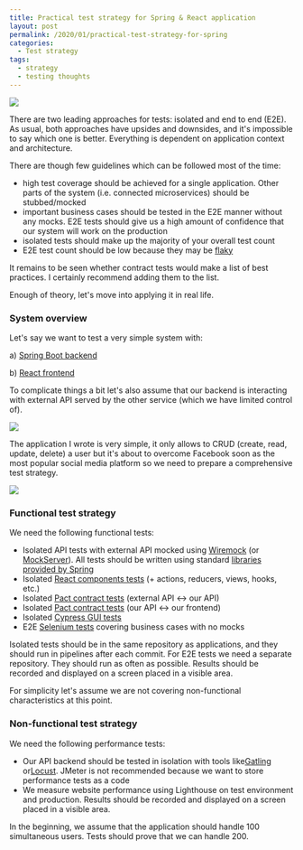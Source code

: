 ```yaml
---
title: Practical test strategy for Spring & React application
layout: post
permalink: /2020/01/practical-test-strategy-for-spring
categories:
  - Test strategy
tags:
  - strategy
  - testing thoughts 
---
```


![](/images/blog/photo-1523875194681-bedd468c58bf.jpeg)

There are two leading approaches for tests: isolated and end to end (E2E). As usual, both approaches have upsides and downsides, and it's impossible to say which one is better. Everything is dependent on application context and architecture.

There are though few guidelines which can be followed most of the time:

* high test coverage should be achieved for a single application. Other parts of the system (i.e. connected microservices) should be stubbed/mocked
* important business cases should be tested in the E2E manner without any mocks. E2E tests should give us a high amount of confidence that our system will work on the production
* isolated tests should make up the majority of your overall test count
* E2E test count should be low because they may be [flaky](https://testing.googleblog.com/2017/04/where-do-our-flaky-tests-come-from.html)

It remains to be seen whether contract tests would make a list of best practices. I certainly recommend adding them to the list.

Enough of theory, let's move into applying it in real life.

### System overview

Let's say we want to test a very simple system with:

a) [Spring Boot backend ](https://github.com/slawekradzyminski/vistulasampleapi)

b) [React frontend](https://github.com/slawekradzyminski/reactfrontend)

To complicate things a bit let's also assume that our backend is interacting with external API served by the other service (which we have limited control of).

![](/images/blog/Screenshot%2B2020-01-18%2Bat%2B12.41.12.png)

The application I wrote is very simple, it only allows to CRUD (create, read, update, delete) a user but it's about to overcome Facebook soon as the most popular social media platform so we need to prepare a comprehensive test strategy.

![](/images/blog/Screenshot%2B2020-01-18%2Bat%2B12.16.13.png)

### Functional test strategy

We need the following functional tests:

* Isolated API tests with external API mocked using [Wiremock](https://www.awesome-testing.com/2017/12/get-rid-of-your-external-dependencies.html) (or [MockServer](http://www.mock-server.com/)). All tests should be written using standard [libraries provided by Spring](https://docs.spring.io/spring/docs/current/spring-framework-reference/testing.html)
* Isolated [React components tests](https://www.valentinog.com/blog/testing-react/) (+ actions, reducers, views, hooks, etc.)
* Isolated [Pact contract tests](https://github.com/slawekradzyminski/PactExample) (external API <-> our API)
* Isolated [Pact contract tests](https://github.com/slawekradzyminski/PactExample) (our API <-> our frontend)
* Isolated [Cypress GUI tests](https://www.cypress.io/)
* E2E [Selenium tests](https://www.awesome-testing.com/search/label/selenium) covering business cases with no mocks

Isolated tests should be in the same repository as applications, and they should run in pipelines after each commit. For E2E tests we need a separate repository. They should run as often as possible. Results should be recorded and displayed on a screen placed in a visible area.

For simplicity let's assume we are not covering non-functional characteristics at this point.

### Non-functional test strategy

We need the following performance tests:

* Our API backend should be tested in isolation with tools like[Gatling](https://gatling.io/) or[Locust](https://locust.io/). JMeter is not recommended because we want to store performance tests as a code
* We measure website performance using Lighthouse on test environment and production. Results should be recorded and displayed on a screen placed in a visible area.

In the beginning, we assume that the application should handle 100 simultaneous users. Tests should prove that we can handle 200.
